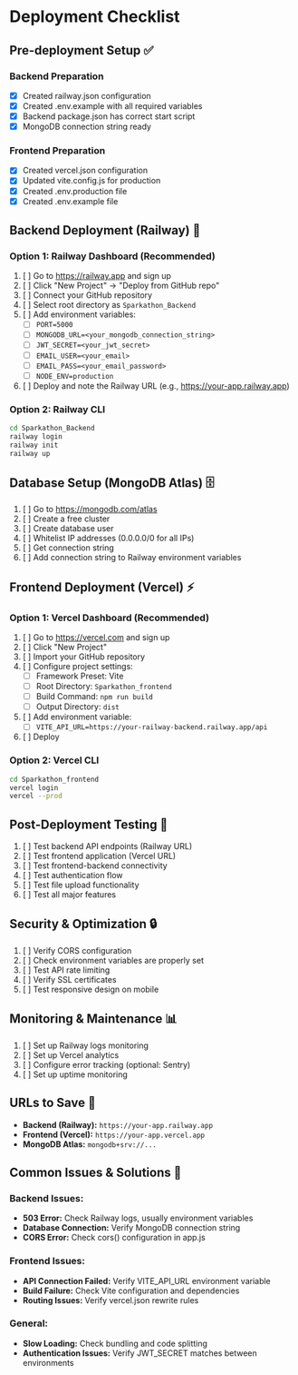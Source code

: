 # Deployment Checklist

## Pre-deployment Setup ✅

### Backend Preparation

- [x] Created railway.json configuration
- [x] Created .env.example with all required variables
- [x] Backend package.json has correct start script
- [x] MongoDB connection string ready

### Frontend Preparation

- [x] Created vercel.json configuration
- [x] Updated vite.config.js for production
- [x] Created .env.production file
- [x] Created .env.example file

## Backend Deployment (Railway) 🚂

### Option 1: Railway Dashboard (Recommended)

1. [ ] Go to https://railway.app and sign up
2. [ ] Click "New Project" → "Deploy from GitHub repo"
3. [ ] Connect your GitHub repository
4. [ ] Select root directory as `Sparkathon_Backend`
5. [ ] Add environment variables:
   - [ ] `PORT=5000`
   - [ ] `MONGODB_URL=<your_mongodb_connection_string>`
   - [ ] `JWT_SECRET=<your_jwt_secret>`
   - [ ] `EMAIL_USER=<your_email>`
   - [ ] `EMAIL_PASS=<your_email_password>`
   - [ ] `NODE_ENV=production`
6. [ ] Deploy and note the Railway URL (e.g., https://your-app.railway.app)

### Option 2: Railway CLI

```bash
cd Sparkathon_Backend
railway login
railway init
railway up
```

## Database Setup (MongoDB Atlas) 🗄️

1. [ ] Go to https://mongodb.com/atlas
2. [ ] Create a free cluster
3. [ ] Create database user
4. [ ] Whitelist IP addresses (0.0.0.0/0 for all IPs)
5. [ ] Get connection string
6. [ ] Add connection string to Railway environment variables

## Frontend Deployment (Vercel) ⚡

### Option 1: Vercel Dashboard (Recommended)

1. [ ] Go to https://vercel.com and sign up
2. [ ] Click "New Project"
3. [ ] Import your GitHub repository
4. [ ] Configure project settings:
   - [ ] Framework Preset: Vite
   - [ ] Root Directory: `Sparkathon_frontend`
   - [ ] Build Command: `npm run build`
   - [ ] Output Directory: `dist`
5. [ ] Add environment variable:
   - [ ] `VITE_API_URL=https://your-railway-backend.railway.app/api`
6. [ ] Deploy

### Option 2: Vercel CLI

```bash
cd Sparkathon_frontend
vercel login
vercel --prod
```

## Post-Deployment Testing 🧪

1. [ ] Test backend API endpoints (Railway URL)
2. [ ] Test frontend application (Vercel URL)
3. [ ] Test frontend-backend connectivity
4. [ ] Test authentication flow
5. [ ] Test file upload functionality
6. [ ] Test all major features

## Security & Optimization 🔒

1. [ ] Verify CORS configuration
2. [ ] Check environment variables are properly set
3. [ ] Test API rate limiting
4. [ ] Verify SSL certificates
5. [ ] Test responsive design on mobile

## Monitoring & Maintenance 📊

1. [ ] Set up Railway logs monitoring
2. [ ] Set up Vercel analytics
3. [ ] Configure error tracking (optional: Sentry)
4. [ ] Set up uptime monitoring

## URLs to Save 📝

- **Backend (Railway):** `https://your-app.railway.app`
- **Frontend (Vercel):** `https://your-app.vercel.app`
- **MongoDB Atlas:** `mongodb+srv://...`

## Common Issues & Solutions 🔧

### Backend Issues:

- **503 Error:** Check Railway logs, usually environment variables
- **Database Connection:** Verify MongoDB connection string
- **CORS Error:** Check cors() configuration in app.js

### Frontend Issues:

- **API Connection Failed:** Verify VITE_API_URL environment variable
- **Build Failure:** Check Vite configuration and dependencies
- **Routing Issues:** Verify vercel.json rewrite rules

### General:

- **Slow Loading:** Check bundling and code splitting
- **Authentication Issues:** Verify JWT_SECRET matches between environments
